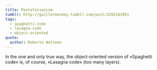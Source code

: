 ```yaml
---
title: Pastafarianism
tumblr: http://guillermonkey.tumblr.com/post/3282163851
tags:
  - spaghetti-code
  - lasagna-code
  - object-oriented
quote:
  author: Roberto Waltman
---
```


In the one and only true way, the object-oriented version of «Spaghetti code» is, of course, «Lasagna code» (too many layers).
